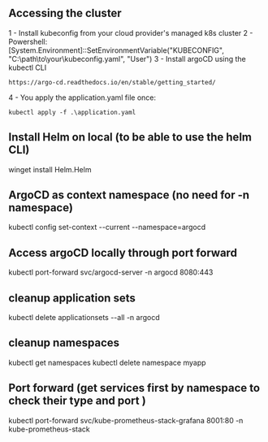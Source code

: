 ## Accessing the cluster

1 - Install kubeconfig from your cloud provider's managed k8s cluster
2 - Powershell: [System.Environment]::SetEnvironmentVariable("KUBECONFIG", "C:\path\to\your\kubeconfig.yaml", "User")
3 - Install argoCD using the kubectl CLI

```
https://argo-cd.readthedocs.io/en/stable/getting_started/
```

4 - You apply the application.yaml file once:

```
kubectl apply -f .\application.yaml
```

## Install Helm on local (to be able to use the helm CLI)

winget install Helm.Helm

## ArgoCD as context namespace (no need for -n namespace)

kubectl config set-context --current --namespace=argocd

## Access argoCD locally through port forward

kubectl port-forward svc/argocd-server -n argocd 8080:443

## cleanup application sets

kubectl delete applicationsets --all -n argocd

## cleanup namespaces

kubectl get namespaces
kubectl delete namespace myapp

## Port forward (get services first by namespace to check their type and port )

kubectl port-forward svc/kube-prometheus-stack-grafana 8001:80 -n kube-prometheus-stack
